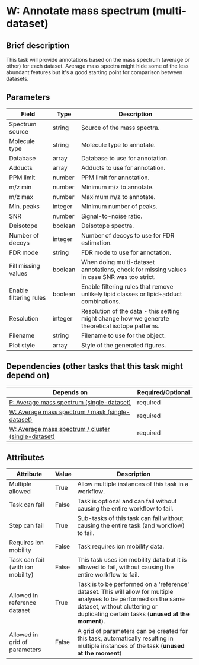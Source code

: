 # W: Annotate mass spectrum (multi-dataset)

## Brief description
This task will provide annotations based on the mass spectrum (average or other) for each dataset. Average mass spectra might hide some of the less abundant features but it's a good starting point for comparison between datasets.

## Parameters
| Field                  | Type    | Description                                                                                      |
|------------------------|---------|--------------------------------------------------------------------------------------------------|
| Spectrum source        | string  | Source of the mass spectra.                                                                      |
| Molecule type          | string  | Molecule type to annotate.                                                                       |
| Database               | array   | Database to use for annotation.                                                                  |
| Adducts                | array   | Adducts to use for annotation.                                                                   |
| PPM limit              | number  | PPM limit for annotation.                                                                        |
| m/z min                | number  | Minimum m/z to annotate.                                                                         |
| m/z max                | number  | Maximum m/z to annotate.                                                                         |
| Min. peaks             | integer | Minimum number of peaks.                                                                         |
| SNR                    | number  | Signal-to-noise ratio.                                                                           |
| Deisotope              | boolean | Deisotope spectra.                                                                               |
| Number of decoys       | integer | Number of decoys to use for FDR estimation.                                                      |
| FDR mode               | string  | FDR mode to use for annotation.                                                                  |
| Fill missing values    | boolean | When doing multi-dataset annotations, check for missing values in case SNR was too strict.       |
| Enable filtering rules | boolean | Enable filtering rules that remove unlikely lipid classes or lipid+adduct combinations.          |
| Resolution             | integer | Resolution of the data - this setting might change how we generate theoretical isotope patterns. |
| Filename               | string  | Filename to use for the object.                                                                  |
| Plot style             | array   | Style of the generated figures.                                                                  |



## Dependencies (other tasks that this task might depend on)
| Depends on                                                                                | Required/Optional   |
|-------------------------------------------------------------------------------------------|---------------------|
| [P: Average mass spectrum (single-dataset)](pre_average_spectrum.md)                      | required            |
| [W: Average mass spectrum / mask (single-dataset)](wf_mask_spectrum_single.md)            | required            |
| [W: Average mass spectrum / cluster (single-dataset)](wf_unsupervised_spectrum_single.md) | required            |



## Attributes
| Attribute                         | Value   | Description                                                                                                                                                                                              |
|-----------------------------------|---------|----------------------------------------------------------------------------------------------------------------------------------------------------------------------------------------------------------|
| Multiple allowed                  | True    | Allow multiple instances of this task in a workflow.                                                                                                                                                     |
| Task can fail                     | False   | Task is optional and can fail without causing the entire workflow to fail.                                                                                                                               |
| Step can fail                     | True    | Sub-tasks of this task can fail without causing the entire task (and workflow) to fail.                                                                                                                  |
| Requires ion mobility             | False   | Task requires ion mobility data.                                                                                                                                                                         |
| Task can fail (with ion mobility) | False   | This task uses ion mobility data but it is allowed to fail, without causing the entire workflow to fail.                                                                                                 |
| Allowed in reference dataset      | True    | Task is to be performed on a 'reference' dataset. This will allow for multiple analyses to be performed on the same dataset, without cluttering or duplicating certain tasks (**unused at the moment**). |
| Allowed in grid of parameters     | False   | A grid of parameters can be created for this task, automatically resulting in multiple instances of the task (**unused at the moment**)                                                                  |